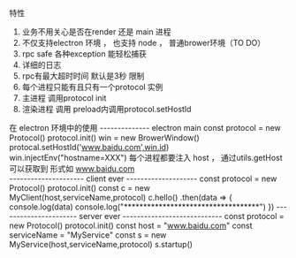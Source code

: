 

特性 
  1. 业务不用关心是否在render 还是 main 进程 
  2. 不仅支持electron 环境 ， 也支持 node ， 普通brower环境（TO DO）
  3. rpc safe 各种exception 能轻松捕获
  4. 详细的日志 
  5. rpc有最大超时时间 默认是3秒
限制 
  1. 每个进程只能有且只有一个protocol 实例
  2. 主进程
    调用protocol init 
  3. 渲染进程
    调用 preload内调用protocol.setHostId
  
在 electron 环境中的使用 
-------------- electron main
const protocol = new Protocol()
protocol.init()
win = new BrowerWindow()
protocal.setHostId('www.baidu.com',win.id)
win.injectEnv("hostname=XXX") 每个进程都要注入 host ， 通过utils.getHost 可以获取到 形式如 www.baidu.com  
--------------------- client ever --------------------
const protocol = new Protocol()
protocol.init()
const c = new MyClient(host,serviceName,protocol)
c.hello()
.then(data => {
  console.log(data)
  console.log("***********************************")
})
---------------------- server ever ---------------------------- 
const protocol = new Protocol()
protocol.init()
const host = "www.baidu.com"
const serviceName = "MyService"
const s = new MyService(host,serviceName,protocol)
s.startup()
